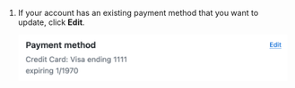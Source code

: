 1. If your account has an existing payment method that you want to update, click **Edit**.

   ![Screenshot of the "Payment method" section. Next to "Payment method", a link, labeled "Edit", is highlighted with an orange outline.](/assets/images/help/billing/billing-payment-method-edit-button.png)
